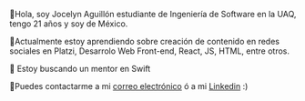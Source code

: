 
👻Hola, soy Jocelyn Aguillón estudiante de Ingeniería de Software en la UAQ, tengo 21 años y soy de México.

📓Actualmente estoy aprendiendo sobre creación de contenido en redes sociales en Platzi, Desarrolo Web Front-end, React, JS, HTML, entre otros.

💞️ Estoy buscando un mentor en Swift

📩Puedes contactarme a mi [correo electrónico](mailto:jocelyn_aguillon12@alumnos.uaq.mx) ó a mi [Linkedin](https://www.linkedin.com/in/jocelyn-aguillon-perez-445387260/) :)
<!---
JossAguillon/JossAguillon is a ✨ special ✨ repository because its `README.md` (this file) appears on your GitHub profile.
You can click the Preview link to take a look at your changes.
--->
